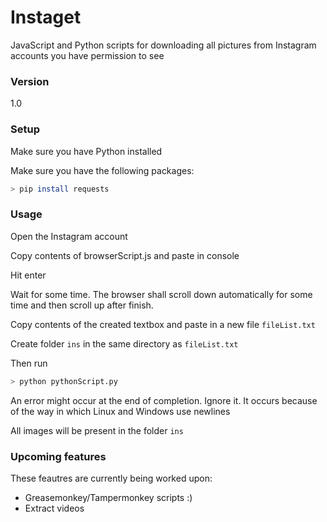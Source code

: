# Instaget

JavaScript and Python scripts for downloading all pictures from Instagram accounts you have permission to see

### Version
1.0

### Setup
Make sure you have Python installed

Make sure you have the following packages:
```sh
> pip install requests
```

### Usage
Open the Instagram account

Copy contents of browserScript.js and paste in console

Hit enter

Wait for some time. The browser shall scroll down automatically for some time and then scroll up after finish.

Copy contents of the created textbox and paste in a new file `fileList.txt`   

Create folder `ins` in the same directory as `fileList.txt`

Then run

```sh
> python pythonScript.py
```
An error might occur at the end of completion. Ignore it. It occurs because of the way in which Linux and Windows use newlines

All images will be present in the folder `ins`

### Upcoming features
These feautres are currently being worked upon:
* Greasemonkey/Tampermonkey scripts :)
* Extract videos
